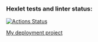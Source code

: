 ### Hexlet tests and linter status:
[![Actions Status](https://github.com/Pikachy337/python-project-52/actions/workflows/hexlet-check.yml/badge.svg)](https://github.com/Pikachy337/python-project-52/actions)

[My deployment project](https://hexlet-code-huv8.onrender.com)
